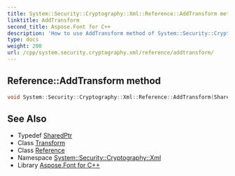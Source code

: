 ```yaml
---
title: System::Security::Cryptography::Xml::Reference::AddTransform method
linktitle: AddTransform
second_title: Aspose.Font for C++
description: 'How to use AddTransform method of System::Security::Cryptography::Xml::Reference class in C++.'
type: docs
weight: 200
url: /cpp/system.security.cryptography.xml/reference/addtransform/
---
```

## Reference::AddTransform method




```cpp
void System::Security::Cryptography::Xml::Reference::AddTransform(SharedPtr<Transform> transform)
```

## See Also

* Typedef [SharedPtr](../../../system/sharedptr/)
* Class [Transform](../../transform/)
* Class [Reference](../)
* Namespace [System::Security::Cryptography::Xml](../../)
* Library [Aspose.Font for C++](../../../)

